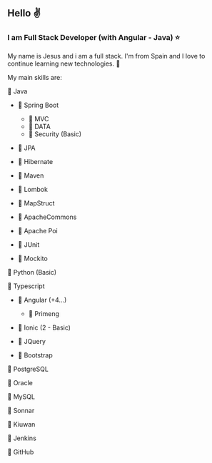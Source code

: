 ## Hello :v:

### I am Full Stack Developer (with Angular - Java) :star:

My name is Jesus and i am a full stack. I'm from Spain and I love to continue learning new technologies. :sparkling_heart:

My main skills are:

:red_circle: Java

- :large_blue_diamond: Spring Boot
	
	- :small_orange_diamond: MVC
	- :small_orange_diamond: DATA
	- :small_orange_diamond: Security (Basic)

- :large_blue_diamond: JPA

- :large_blue_diamond: Hibernate

- :large_blue_diamond: Maven

- :large_blue_diamond: Lombok

- :large_blue_diamond: MapStruct

- :large_blue_diamond: ApacheCommons

- :large_blue_diamond: Apache Poi

- :large_blue_diamond: JUnit

- :large_blue_diamond: Mockito
	
:red_circle: Python (Basic)

:red_circle: Typescript

- :large_blue_diamond: Angular  (+4...)
	- :small_orange_diamond: Primeng

- :large_blue_diamond: Ionic  (2 - Basic)

- :large_blue_diamond: JQuery

- :large_blue_diamond: Bootstrap
	

:red_circle: PostgreSQL

:red_circle: Oracle

:red_circle: MySQL

:red_circle: Sonnar

:red_circle: Kiuwan

:red_circle: Jenkins

:red_circle: GitHub


